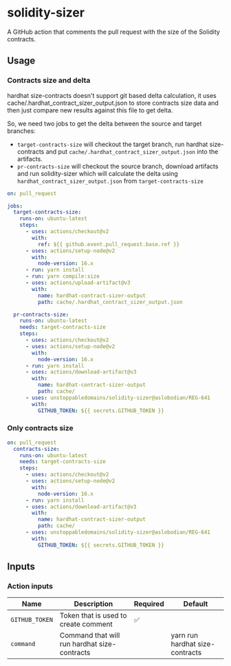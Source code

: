 # solidity-sizer

A GitHub action that comments the pull request with the size of the Solidity
contracts.

## Usage

### Contracts size and delta

hardhat size-contracts doesn't support git based delta calculation, it uses
cache/.hardhat_contract_sizer_output.json to store contracts size data and then
just compare new results against this file to get delta.

So, we need two jobs to get the delta between the source and target branches:

- `target-contracts-size` will checkout the target branch, run hardhat
  size-contracts and put `cache/.hardhat_contract_sizer_output.json` into the
  artifacts.
- `pr-contracts-size` will checkout the source branch, download artifacts and
  run solidity-sizer which will calculate the delta using
  `hardhat_contract_sizer_output.json` from `target-contracts-size`

```yml
on: pull_request

jobs:
  target-contracts-size:
    runs-on: ubuntu-latest
    steps:
      - uses: actions/checkout@v2
        with:
          ref: ${{ github.event.pull_request.base.ref }}
      - uses: actions/setup-node@v2
        with:
          node-version: 16.x
      - run: yarn install
      - run: yarn compile:size
      - uses: actions/upload-artifact@v3
        with:
          name: hardhat-contract-sizer-output
          path: cache/.hardhat_contract_sizer_output.json

  pr-contracts-size:
    runs-on: ubuntu-latest
    needs: target-contracts-size
    steps:
      - uses: actions/checkout@v2
      - uses: actions/setup-node@v2
        with:
          node-version: 16.x
      - run: yarn install
      - uses: actions/download-artifact@v3
        with:
          name: hardhat-contract-sizer-output
          path: cache/
      - uses: unstoppabledomains/solidity-sizer@aslobodian/REG-641
        with:
          GITHUB_TOKEN: ${{ secrets.GITHUB_TOKEN }}
```

### Only contracts size

```yml
on: pull_request
  contracts-size:
    runs-on: ubuntu-latest
    needs: target-contracts-size
    steps:
      - uses: actions/checkout@v2
      - uses: actions/setup-node@v2
        with:
          node-version: 16.x
      - run: yarn install
      - uses: actions/download-artifact@v3
        with:
          name: hardhat-contract-sizer-output
          path: cache/
      - uses: unstoppabledomains/solidity-sizer@aslobodian/REG-641
        with:
          GITHUB_TOKEN: ${{ secrets.GITHUB_TOKEN }}
```

## Inputs

### Action inputs

| Name           | Description                                  | Required | Default                         |
| -------------- | -------------------------------------------- | -------- | ------------------------------- |
| `GITHUB_TOKEN` | Token that is used to create comment         | ✅       |                                 |
| `command`      | Command that will run hardhat size-contracts |          | yarn run hardhat size-contracts |
